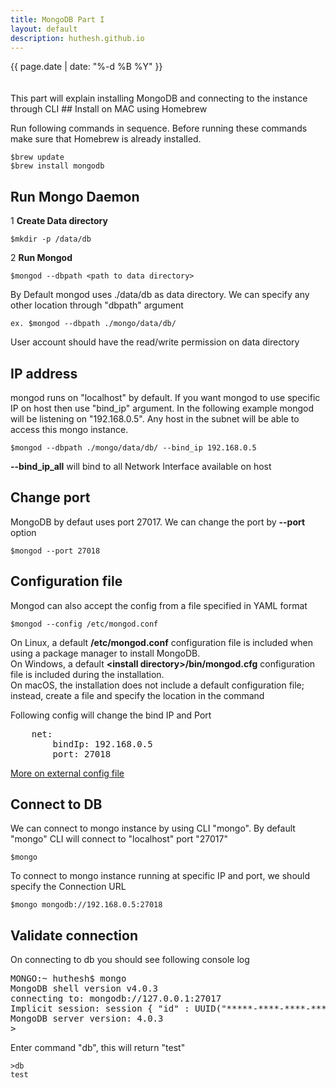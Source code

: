 ```yaml
---
title: MongoDB Part I
layout: default
description: huthesh.github.io
---
```

<div>
        {{ page.date | date: "%-d %B %Y" }}
</div>
<br>
<br>
This part will explain installing MongoDB and connecting to the instance through CLI
## Install on MAC using Homebrew

Run following commands in sequence. Before running these commands make sure that Homebrew is already installed.

```
$brew update
$brew install mongodb
```

## Run Mongo Daemon 

1  <b>Create Data directory</b> 

```
$mkdir -p /data/db
```

2  <b>Run Mongod</b>

```
$mongod --dbpath <path to data directory>
```

By Default mongod uses ./data/db as data directory. We can specify any other location through "dbpath" argument
```
ex. $mongod --dbpath ./mongo/data/db/ 
```
<div class="alert alert-warning" role="alert">
  User account should have the read/write permission on data directory
</div>

## IP address

mongod runs on "localhost" by  default. If you want mongod to use specific IP on host then use "bind_ip" argument. In the following example mongod will be listening on "192.168.0.5". Any host in the subnet will be able to access this mongo instance.

```
$mongod --dbpath ./mongo/data/db/ --bind_ip 192.168.0.5
```
<div class="alert alert-warning" role="alert">
  <b>--bind_ip_all</b> will bind to all Network Interface available on host 
</div>

## Change port

MongoDB by defaut uses port 27017. We can change the port by <b>--port</b> option
```
$mongod --port 27018
```
## Configuration file

Mongod can also accept the config from a file specified in YAML format

```
$mongod --config /etc/mongod.conf
```

<div class="alert alert-primary" role="alert">
On Linux, a default <b>/etc/mongod.conf</b> configuration file is included when using a package manager to install MongoDB.
</div>

<div class="alert alert-success" role="alert">
On Windows, a default <b>&lt;install directory&gt;/bin/mongod.cfg</b> configuration file is included during the installation.
</div>

<div class="alert alert-warning" role="alert">
  On macOS, the installation does not include a default configuration file; instead, create a file and specify the location in the command
</div>

Following config will change the bind IP and Port
<pre>
    net:
        bindIp: 192.168.0.5
        port: 27018
</pre>

[More on external config file](https://docs.mongodb.com/manual/reference/configuration-options/)

## Connect to DB

We can connect to mongo instance by using CLI "mongo".  By default "mongo" CLI will connect to "localhost" port "27017"
```
$mongo
```
To connect to mongo instance running at specific IP and port, we should specify the Connection URL 
```
$mongo mongodb://192.168.0.5:27018
```
## Validate connection
On connecting to db you should see following console log
<pre>
MONGO:~ huthesh$ mongo
MongoDB shell version v4.0.3
connecting to: mongodb://127.0.0.1:27017
Implicit session: session { "id" : UUID("*****-****-****-****-*************") }
MongoDB server version: 4.0.3
>
</pre>
Enter  command "db", this will return "test"
```
>db 
test
```